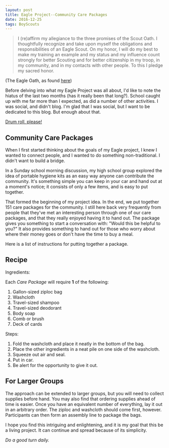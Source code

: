 ```yaml
---
layout: post
title: Eagle Project--Community Care Packages
date: 2016-12-25
tags: BoyScouts
---
```


>I (re)affirm my allegiance to the three promises of the Scout Oath.
>I thoughtfully recognize and take upon myself the obligations and
responsibilities of an Eagle Scout. On my honor, I will do my best to make my
training an example and my status and my influence count strongly for better
Scouting and for better citizenship in my troop, in my community, and in my
contacts with other people.
>To this I pledge my sacred honor.

(The Eagle Oath, as found
[here](http://www.eaglescout.org/finale/coh/charge.html))

Before delving into what my Eagle Project was all about, I'd like to note the
hiatus of the last two months (has it really been that long?).
School caught up with me far more than I expected, as did a number of other
activities. I was social, and didn't blog. I'm glad that I was social,
but I want to be dedicated to this blog. But enough about that.

[Drum roll, please!](https://youtu.be/itAOGRiYRLI?t=2s)

<H2>Community Care Packages</H2>

When I first started thinking about the goals of my Eagle project, I knew I
wanted to connect people, and I wanted to do something non-traditional.
I didn't want to build a bridge.

In a Sunday school morning discussion, my high school group explored the idea
of portable hygiene kits as an easy way anyone can contribute the community.
It's something simple you can keep in your car and hand out at a moment's
notice; it consists of only a few items, and is easy to put together.

That formed the beginning of my project idea. In the end, we put together 151
care packages for the community. I still here back very frequently from people
that they've met an interesting person through one of our care packages, and
that they really enjoyed having it to hand out. The package gives you
something to start a conversation with: "Would this be helpful to you?" It
also provides something to hand out for those who worry about where their
money goes or don't have the time to buy a meal.

Here is a list of instructions for putting together a package.

<H2>Recipe</H2>

Ingredients:

Each _Care Package_ will require **1** of the following:

1. Gallon-sized ziploc bag
1. Washcloth
1. Travel-sized shampoo
1. Travel-sized deodorant
1. Body soap
1. Comb or brush
1. Deck of cards

Steps:

1. Fold the washcloth and place it neatly in the bottom of the bag.
1. Place the other ingredients in a neat pile on one side of the washcloth.
1. Squeeze out air and seal.
1. Put in car.
1. Be alert for the opportunity to give it out.

<H2>For Larger Groups</H2>

The approach can be extended to larger groups, but you will need to collect
supplies before hand. You may also find that ordering supplies ahead of time
is easier. Once you have an equivalent number of everything, lay it out in an
arbitrary order. The ziploc and washcloth should come first, however.
Participants can then form an assembly line to package the bags.

I hope you find this intriguing and enlightening, and it is my goal that this
be a living project. It can continue and spread because of its simplicity.

_Do a good turn daily._
